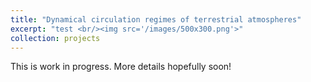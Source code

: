 ```yaml
---
title: "Dynamical circulation regimes of terrestrial atmospheres"
excerpt: "test <br/><img src='/images/500x300.png'>"
collection: projects
---
```


This is work in progress. More details hopefully soon!
